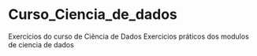 # Curso_Ciencia_de_dados
Exercícios do curso de Ciência de Dados
Exercicios práticos dos modulos de ciencia de dados
